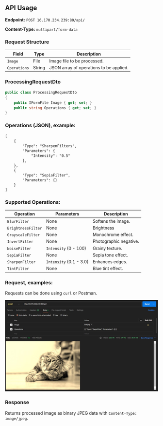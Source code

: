 ## API Usage

**Endpoint:** `POST 16.170.234.239:80/api/`

**Content-Type:** `multipart/form-data`

### Request Structure

| Field | Type | Description |
|-------|------|-------------|
| `Image` | File | Image file to be processed. |
| `Operations` | String | JSON array of operations to be applied. |

### ProcessingRequestDto

```C#
public class ProcessingRequestDto
{
    public IFormFile Image { get; set; }
    public string Operations { get; set; }
}
```

### Operations (JSON), example:
```
[
    {
        "Type": "SharpenFilters",
        "Parameters": {
            "Intensity": "0.5"
        },
    },
    {
        "Type": "SepiaFilter",
        "Parameters": {}
    }
]
```

### Supported Operations:

| Operation | Parameters | Description |
|-----------|------------|-------------|
| `BlurFilter` | None | Softens the image. |
| `BrightnessFilter` | None | Brightness |
| `GrayscaleFilter` | None | Monochrome effect. |
| `InvertFilter` | None | Photographic negative. |
| `NoiseFilter` | `Intensity` (0 - 100) | Grainy texture. |
| `SepiaFilter` | None | Sepia tone effect. |
| `SharpenFilter` | `Intensity` (0.1 - 3.0) | Enhances edges. |
| `TintFilter` | None | Blue tint effect. |

### Request, examples:

Requests can be done using `curl` or Postman.

![Postman Usage](Assets/Images/PostmanUsage.JPG)

### Response

Returns processed image as binary JPEG data with `Content-Type: image/jpeg`.